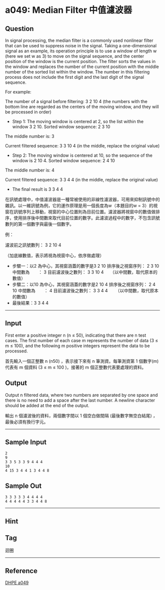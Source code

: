 # a049: Median Filter 中值濾波器

## Question
In signal processing, the median filter is a commonly used nonlinear filter that can be used to suppress noise in the signal. Taking a one-dimensional signal as an example, its operation principle is to use a window of length w (here we set w as 3) to move on the signal sequence, and the center position of the window is the current position. The filter sorts the values ​​in the window and replaces the number of the current position with the middle number of the sorted list within the window. The number in this filtering process does not include the first digit and the last digit of the signal sequence.

For example:

The number of a signal before filtering: 3 2 10 4 (the numbers with the bottom line are regarded as the centers of the moving window, and they will be processed in order)

- Step 1: The moving window is centered at 2, so the list within the window 3 2 10.
Sorted window sequence: 2 3 10

The middle number is: 3

Current filtered sequence: 3 3 10 4 (in the middle, replace the original value)

- Step 2: The moving window is centered at 10, so the sequence of the window is 2 10 4.
Sorted window sequence: 2 4 10

The middle number is: 4

Current filtered sequence: 3 3 4 4 (in the middle, replace the original value)

- The final result is 3 3 4 4
 

 

在訊號處理中，中值濾波器是一種常被使用的非線性濾波器，可用來抑制訊號中的雜訊。以一維訊號為例，它的運作原理是用一個長度為w（本題目的w = 3）的視窗在訊號序列上移動，視窗的中心位置則為目前位置。濾波器將視窗中的數值做排序，使用排序後中間數來取代目前位置的數字。此濾波過程中的數字，不包含訊號數列的第一個數字與最後一個數字。

例：

濾波前之訊號數列： 3 2 10 4 　

（加底線數值，表示將視為視窗中心，依序做處理）

- 步驟一：以2 為中心，其視窗涵蓋的數字是3 2 10 
排序後之視窗序列： 2 3 10 
中間數為　　： 3 
目前濾波後之數列： 3 3 10 4　　（以中間數，取代原本的數值）
- 步驟二：以10 為中心，其視窗涵蓋的數字是2 10 4
排序後之視窗序列： 2 4 10
中間數為　　： 4 
目前濾波後之數列： 3 3 4 4 　　（以中間數，取代原本的數值）
- 最後結果：3 3 4 4

---

## Input
First enter a positive integer n (n ≤ 50), indicating that there are n test cases. The first number of each case m represents the number of data (3 ≤ m ≤ 100), and the following m positive integers represent the data to be processed.

首先輸入一個正整數 n (n50) ，表示接下來有 n 筆測資。每筆測資第 1 個數字(m)代表有 m 個資料 (3 ≤ m ≤ 100 )，接著的 m 個正整數代表要處理的資料。

## Output
Output n filtered data, where two numbers are separated by one space and there is no need to add a space after the last number. A newline character should be added at the end of the output.

 

輸出 n 個濾波後的資料，兩個數字間以 1 個空白做間隔 (最後數字無空白結尾) ，最後必須有換行字元。

---

## Sample Input
```
2
9 
3 3 5 3 3 9 4 4 4
10
4 15 3 4 4 1 3 4 4 8
```

## Sample Out
```
3 3 3 3 3 4 4 4 4
4 4 4 4 4 3 3 4 4 8
```

---

## Hint

## Tag
迴圈

---
## Reference
[DHPE a049](http://134.208.12.72/ShowProblem?problemid=a049)